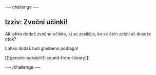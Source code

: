 --- challenge ---

## Izziv: Zvočni učinki!

Ali lahko dodaš zvočne učinke, ki se zaslišijo, ko se čoln zaleti ali doseže otok?

Lahko dodaš tudi glasbeno podlago!

[[[generic-scratch3-sound-from-library]]]

--- /challenge ---